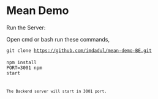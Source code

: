 # Mean Demo

Run the Server:

Open cmd or bash run these commands,

<code>git clone https://github.com/imdadul/mean-demo-BE.git </code>
</br>
<code>npm install</code>
</br>
<code>PORT=3001 npm start<code>

The Backend server will start in 3001 port.
